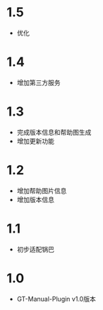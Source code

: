 # 1.5
* 优化

# 1.4
* 增加第三方服务

# 1.3
* 完成版本信息和帮助图生成
* 增加更新功能

# 1.2
* 增加帮助图片信息
* 增加版本信息

# 1.1
* 初步适配锅巴

# 1.0
* GT-Manual-Plugin v1.0版本
